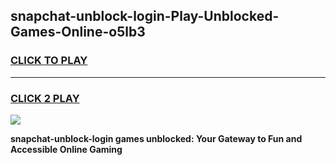 
## snapchat-unblock-login-Play-Unblocked-Games-Online-o5lb3
<h3>
<a href="https://premium76.site?title=snapchat-unblock-login&ref=25A">CLICK TO PLAY</a></h3>
<hr>

<h3>
<a href="https://premium76.site?title=snapchat-unblock-login&ref=25A">CLICK 2 PLAY</a>
  
</h3>

<a href="https://premium76.site?title=snapchat-unblock-login&ref=25A"><img src="https://clearcache.store/games.png"></a>


**snapchat-unblock-login games unblocked: Your Gateway to Fun and Accessible Online Gaming**
